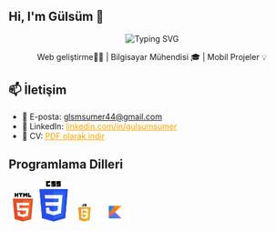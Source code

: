 ## Hi, I'm Gülsüm 👋

<!-- Etkileşimli yazı (Typing SVG) -->
<p align="center">
  <img src="https://readme-typing-svg.herokuapp.com?font=Fira+Code&pause=1000&color=F78A1D&center=true&vCenter=true&width=450&lines=Merhaba%2C+Ben+G%C3%BCls%C3%BCm+S%C3%BCmer!" alt="Typing SVG" />
</p>

<!-- Kısa tanıtım cümlesi -->
<p align="center">
  Web geliştirme👩‍💻 | Bilgisayar Mühendisi 🎓 | Mobil Projeler 💡
</p>

## 📫 İletişim

- 📧 E-posta: glsmsumer44@gmail.com 
- 🔗 LinkedIn: <a href="https://www.linkedin.com/in/gulsumsumer/" style="color: orange;">linkedin.com/in/gulsumsumer</a>
- 📄 CV: <a href="https://raw.githubusercontent.com/gulsumsumer/gulsumsmr/main/gulsumsumercv.pdf" style="color: orange;"> PDF olarak indir </a>

## Programlama Dilleri
<img src="HTML5.png" width="50" alt="HTML5 Logo" />
<img src="CSS3.png" width="50" alt="HTML5 Logo" />
<img src="JavaScript.png" width="50" alt="HTML5 Logo" />
<img src="Kotlin.png" width="50" alt="HTML5 Logo" />


